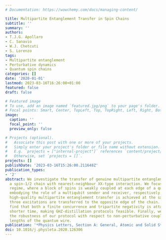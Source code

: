 ```yaml
---
# Documentation: https://wowchemy.com/docs/managing-content/

title: Multipartite Entanglement Transfer in Spin Chains
subtitle: ''
summary: ''
authors:
- T.J.G. Apollaro
- C. Sanavio
- W.J. Chetcuti
- S. Lorenzo
tags:
- Multipartite entanglement
- Perturbative dynamics
- Quantum spin chains
categories: []
date: '2020-01-01'
lastmod: 2023-03-16T16:26:00+01:00
featured: false
draft: false

# Featured image
# To use, add an image named `featured.jpg/png` to your page's folder.
# Focal points: Smart, Center, TopLeft, Top, TopRight, Left, Right, BottomLeft, Bottom, BottomRight.
image:
  caption: ''
  focal_point: ''
  preview_only: false

# Projects (optional).
#   Associate this post with one or more of your projects.
#   Simply enter your project's folder or file name without extension.
#   E.g. `projects = ["internal-project"]` references `content/project/deep-learning/index.md`.
#   Otherwise, set `projects = []`.
projects: []
publishDate: '2023-03-16T15:26:00.211648Z'
publication_types:
- '2'
abstract: We investigate the transfer of genuine multipartite entanglement across
  a spin-1/2 chain with nearest-neighbour XX-type interaction. We focus on the perturbative
  regime, where a block of spins is weakly coupled at each edge of a quantum wire,
  embodying the role of a multiqubit sender and receiver, respectively. We find that
  high-quality multipartite entanglement transfer is achieved at the same time that
  three excitations are transferred to the opposite edge of the chain. Moreover, we
  find that both a finite concurrence and tripartite negativity is attained at much
  shorter time, making GHZ-distillation protocols feasible. Finally, we investigate
  the robustness of our protocol with respect to non-perturbative couplings and increasing
  lengths of the quantum wire.
publication: '*Physics Letters, Section A: General, Atomic and Solid State Physics*'
doi: 10.1016/j.physleta.2020.126306
---
```


